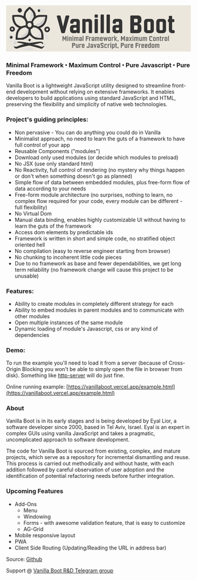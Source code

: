 ![Vanilla Boot](https://raw.githubusercontent.com/eyallior/vanillaboot/refs/heads/main/images/logo-dark.png)

### Minimal Framework ꞏ Maximum Control ꞏ Pure Javascript ꞏ Pure Freedom

Vanilla Boot is a lightweight JavaScript utility designed to streamline front-end development without relying on extensive frameworks. It enables developers to build applications using standard JavaScript and HTML, preserving the flexibility and simplicity of native web technologies.

### Project's guiding principles:

* Non pervasive - You can do anything you could do in Vanilla
* Minimalist approach, no need to learn the guts of a framework to have full control of your app
* Reusable Components ("modules")
* Download only used modules (or decide which modules to preload)
* No JSX (use only standard html)
* No Reactivity, full control of rendering (no mystery why things happen or don't when something doesn't go as planned)
* Simple flow of data between embedded modules, plus free-form flow of data according to your needs
* Free-form module architecture (no surprises, nothing to learn, no complex flow required for your code, every module can be different - full flexibility)
* No Virtual Dom
* Manual data binding, enables highly customizable UI without having to learn the guts of the framework
* Access dom elements by predictable ids
* Framework is written in short and simple code, no stratified object oriented hell
* No compilation (easy to reverse engineer starting from browser)
* No chunking to incoherent little code pieces
* Due to no framework as base and fewer dependabilities, we get long term reliability (no framework change will cause this project to be unusable)

### Features:

* Ability to create modules in completely different strategy for each
* Ability to embed modules in parent modules and to communicate with other modules
* Open multiple instances of the same module
* Dynamic loading of module's Javascript, css or any kind of dependencies

### Demo:

To run the example you'll need to load it from a server (because of Cross-Origin Blocking you won't be able to simply open the file in browser from disk). Something like [http-server](https://www.npmjs.com/package/http-server) will do just fine.

Online running example: [https://vanillaboot.vercel.app/example.html](https://vanillaboot.vercel.app/example.html)


### About

Vanilla Boot is in its early stages and is being developed by Eyal Lior, a software developer since 2000, based in Tel Aviv, Israel. Eyal is an expert in complex GUIs using vanilla JavaScript and takes a pragmatic, uncomplicated approach to software development.

The code for Vanilla Boot is sourced from existing, complex, and mature projects, which serve as a repository for incremental dismantling and reuse. This process is carried out methodically and without haste, with each addition followed by careful observation of user adoption and the identification of potential refactoring needs before further integration.


### Upcoming Features

* Add-Ons
    * Menu
    * Windowing
    * Forms - with awesome validation feature, that is easy to customize
    * AG-Grid
* Mobile responsive layout
* PWA
* Client Side Routing (Updating/Reading the URL in address bar)

Source: [Github](https://github.com/eyallior/vanillaboot)

Support @ [Vanilla Boot R&D Telegram group](https://t.me/+QVaaVPOrtTJjMWQ0)
